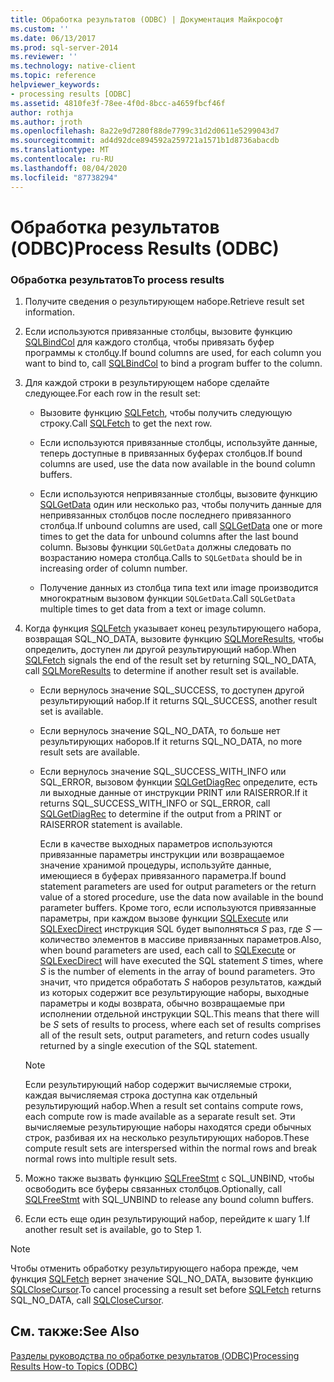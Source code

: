 ```yaml
---
title: Обработка результатов (ODBC) | Документация Майкрософт
ms.custom: ''
ms.date: 06/13/2017
ms.prod: sql-server-2014
ms.reviewer: ''
ms.technology: native-client
ms.topic: reference
helpviewer_keywords:
- processing results [ODBC]
ms.assetid: 4810fe3f-78ee-4f0d-8bcc-a4659fbcf46f
author: rothja
ms.author: jroth
ms.openlocfilehash: 8a22e9d7280f88de7799c31d2d0611e5299043d7
ms.sourcegitcommit: ad4d92dce894592a259721a1571b1d8736abacdb
ms.translationtype: MT
ms.contentlocale: ru-RU
ms.lasthandoff: 08/04/2020
ms.locfileid: "87738294"
---
```

# <a name="process-results-odbc"></a><span data-ttu-id="77ec8-102">Обработка результатов (ODBC)</span><span class="sxs-lookup"><span data-stu-id="77ec8-102">Process Results (ODBC)</span></span>
    
### <a name="to-process-results"></a><span data-ttu-id="77ec8-103">Обработка результатов</span><span class="sxs-lookup"><span data-stu-id="77ec8-103">To process results</span></span>  
  
1.  <span data-ttu-id="77ec8-104">Получите сведения о результирующем наборе.</span><span class="sxs-lookup"><span data-stu-id="77ec8-104">Retrieve result set information.</span></span>  
  
2.  <span data-ttu-id="77ec8-105">Если используются привязанные столбцы, вызовите функцию [SQLBindCol](../native-client-odbc-api/sqlbindcol.md) для каждого столбца, чтобы привязать буфер программы к столбцу.</span><span class="sxs-lookup"><span data-stu-id="77ec8-105">If bound columns are used, for each column you want to bind to, call [SQLBindCol](../native-client-odbc-api/sqlbindcol.md) to bind a program buffer to the column.</span></span>  
  
3.  <span data-ttu-id="77ec8-106">Для каждой строки в результирующем наборе сделайте следующее.</span><span class="sxs-lookup"><span data-stu-id="77ec8-106">For each row in the result set:</span></span>  
  
    -   <span data-ttu-id="77ec8-107">Вызовите функцию [SQLFetch](https://go.microsoft.com/fwlink/?LinkId=58401), чтобы получить следующую строку.</span><span class="sxs-lookup"><span data-stu-id="77ec8-107">Call [SQLFetch](https://go.microsoft.com/fwlink/?LinkId=58401) to get the next row.</span></span>  
  
    -   <span data-ttu-id="77ec8-108">Если используются привязанные столбцы, используйте данные, теперь доступные в привязанных буферах столбцов.</span><span class="sxs-lookup"><span data-stu-id="77ec8-108">If bound columns are used, use the data now available in the bound column buffers.</span></span>  
  
    -   <span data-ttu-id="77ec8-109">Если используются непривязанные столбцы, вызовите функцию [SQLGetData](../native-client-odbc-api/sqlgetdata.md) один или несколько раз, чтобы получить данные для непривязанных столбцов после последнего привязанного столбца.</span><span class="sxs-lookup"><span data-stu-id="77ec8-109">If unbound columns are used, call [SQLGetData](../native-client-odbc-api/sqlgetdata.md) one or more times to get the data for unbound columns after the last bound column.</span></span> <span data-ttu-id="77ec8-110">Вызовы функции `SQLGetData` должны следовать по возрастанию номера столбца.</span><span class="sxs-lookup"><span data-stu-id="77ec8-110">Calls to `SQLGetData` should be in increasing order of column number.</span></span>  
  
    -   <span data-ttu-id="77ec8-111">Получение данных из столбца типа text или image производится многократным вызовом функции `SQLGetData`.</span><span class="sxs-lookup"><span data-stu-id="77ec8-111">Call `SQLGetData` multiple times to get data from a text or image column.</span></span>  
  
4.  <span data-ttu-id="77ec8-112">Когда функция [SQLFetch](https://go.microsoft.com/fwlink/?LinkId=58401) указывает конец результирующего набора, возвращая SQL_NO_DATA, вызовите функцию [SQLMoreResults](../native-client-odbc-api/sqlmoreresults.md), чтобы определить, доступен ли другой результирующий набор.</span><span class="sxs-lookup"><span data-stu-id="77ec8-112">When [SQLFetch](https://go.microsoft.com/fwlink/?LinkId=58401) signals the end of the result set by returning SQL_NO_DATA, call [SQLMoreResults](../native-client-odbc-api/sqlmoreresults.md) to determine if another result set is available.</span></span>  
  
    -   <span data-ttu-id="77ec8-113">Если вернулось значение SQL_SUCCESS, то доступен другой результирующий набор.</span><span class="sxs-lookup"><span data-stu-id="77ec8-113">If it returns SQL_SUCCESS, another result set is available.</span></span>  
  
    -   <span data-ttu-id="77ec8-114">Если вернулось значение SQL_NO_DATA, то больше нет результирующих наборов.</span><span class="sxs-lookup"><span data-stu-id="77ec8-114">If it returns SQL_NO_DATA, no more result sets are available.</span></span>  
  
    -   <span data-ttu-id="77ec8-115">Если вернулось значение SQL_SUCCESS_WITH_INFO или SQL_ERROR, вызовом функции [SQLGetDiagRec](https://go.microsoft.com/fwlink/?LinkId=58402) определите, есть ли выходные данные от инструкции PRINT или RAISERROR.</span><span class="sxs-lookup"><span data-stu-id="77ec8-115">If it returns SQL_SUCCESS_WITH_INFO or SQL_ERROR, call [SQLGetDiagRec](https://go.microsoft.com/fwlink/?LinkId=58402) to determine if the output from a PRINT or RAISERROR statement is available.</span></span>  
  
         <span data-ttu-id="77ec8-116">Если в качестве выходных параметров используются привязанные параметры инструкции или возвращаемое значение хранимой процедуры, используйте данные, имеющиеся в буферах привязанного параметра.</span><span class="sxs-lookup"><span data-stu-id="77ec8-116">If bound statement parameters are used for output parameters or the return value of a stored procedure, use the data now available in the bound parameter buffers.</span></span> <span data-ttu-id="77ec8-117">Кроме того, если используются привязанные параметры, при каждом вызове функции [SQLExecute](https://go.microsoft.com/fwlink/?LinkId=58400) или [SQLExecDirect](https://go.microsoft.com/fwlink/?LinkId=58399) инструкция SQL будет выполняться *S* раз, где *S* — количество элементов в массиве привязанных параметров.</span><span class="sxs-lookup"><span data-stu-id="77ec8-117">Also, when bound parameters are used, each call to [SQLExecute](https://go.microsoft.com/fwlink/?LinkId=58400) or [SQLExecDirect](https://go.microsoft.com/fwlink/?LinkId=58399) will have executed the SQL statement *S* times, where *S* is the number of elements in the array of bound parameters.</span></span> <span data-ttu-id="77ec8-118">Это значит, что придется обработать *S* наборов результатов, каждый из которых содержит все результирующие наборы, выходные параметры и коды возврата, обычно возвращаемые при исполнении отдельной инструкции SQL.</span><span class="sxs-lookup"><span data-stu-id="77ec8-118">This means that there will be *S* sets of results to process, where each set of results comprises all of the result sets, output parameters, and return codes usually returned by a single execution of the SQL statement.</span></span>  
  
    > [!NOTE]  
    >  <span data-ttu-id="77ec8-119">Если результирующий набор содержит вычисляемые строки, каждая вычисляемая строка доступна как отдельный результирующий набор.</span><span class="sxs-lookup"><span data-stu-id="77ec8-119">When a result set contains compute rows, each compute row is made available as a separate result set.</span></span> <span data-ttu-id="77ec8-120">Эти вычисляемые результирующие наборы находятся среди обычных строк, разбивая их на несколько результирующих наборов.</span><span class="sxs-lookup"><span data-stu-id="77ec8-120">These compute result sets are interspersed within the normal rows and break normal rows into multiple result sets.</span></span>  
  
5.  <span data-ttu-id="77ec8-121">Можно также вызвать функцию [SQLFreeStmt](../native-client-odbc-api/sqlfreestmt.md) с SQL_UNBIND, чтобы освободить все буферы связанных столбцов.</span><span class="sxs-lookup"><span data-stu-id="77ec8-121">Optionally, call [SQLFreeStmt](../native-client-odbc-api/sqlfreestmt.md) with SQL_UNBIND to release any bound column buffers.</span></span>  
  
6.  <span data-ttu-id="77ec8-122">Если есть еще один результирующий набор, перейдите к шагу 1.</span><span class="sxs-lookup"><span data-stu-id="77ec8-122">If another result set is available, go to Step 1.</span></span>  
  
> [!NOTE]  
>  <span data-ttu-id="77ec8-123">Чтобы отменить обработку результирующего набора прежде, чем функция [SQLFetch](https://go.microsoft.com/fwlink/?LinkId=58401) вернет значение SQL_NO_DATA, вызовите функцию [SQLCloseCursor](../native-client-odbc-api/sqlclosecursor.md).</span><span class="sxs-lookup"><span data-stu-id="77ec8-123">To cancel processing a result set before [SQLFetch](https://go.microsoft.com/fwlink/?LinkId=58401) returns SQL_NO_DATA, call [SQLCloseCursor](../native-client-odbc-api/sqlclosecursor.md).</span></span>  
  
## <a name="see-also"></a><span data-ttu-id="77ec8-124">См. также:</span><span class="sxs-lookup"><span data-stu-id="77ec8-124">See Also</span></span>  
 [<span data-ttu-id="77ec8-125">Разделы руководства по обработке результатов &#40;ODBC&#41;</span><span class="sxs-lookup"><span data-stu-id="77ec8-125">Processing Results How-to Topics &#40;ODBC&#41;</span></span>](../../database-engine/dev-guide/processing-results-how-to-topics-odbc.md)  
  
  
